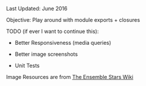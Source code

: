 Last Updated: June 2016


Objective: Play around with module exports + closures


TODO (if ever I want to continue this):

- Better Responsiveness (media queries)

- Better image screenshots

- Unit Tests

Image Resources are from [The Ensemble Stars Wiki](https://www.ensemble-stars.wikia.com/wiki/The_English_Ensemble_Stars_Wiki)
